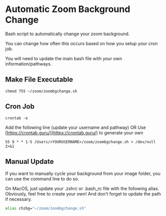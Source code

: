 # Automatic Zoom Background Change

Bash script to automatically change your zoom background.

You can change how often this occurs based on how you setup your
cron job.

You will need to update the main bash file with your own information/pathways.

## Make File Executable

```console
chmod 755 ~/zoom/zoombgchange.sh
```

## Cron Job

```console
crontab -e
```

Add the following line (update your username and pathway)
OR
Use [https://crontab.guru/](https://crontab.guru/) to generate your own

```console
55 9 * * 1-5 /Users/<YOURUSERNAME>/zoom/zoombgchange.sh > /dev/null 2>&1
```

## Manual Update

If you want to manually cycle your background from your image folder, you
can use the command line to do so.

On MacOS, just update your .zshrc or .bash_rc file with the following alias.
Obviously, feel free to create your own! And don't forget to update the path
if necessary.

```zsh
alias chzbg="~/zoom/zoombgchange.sh"
```
